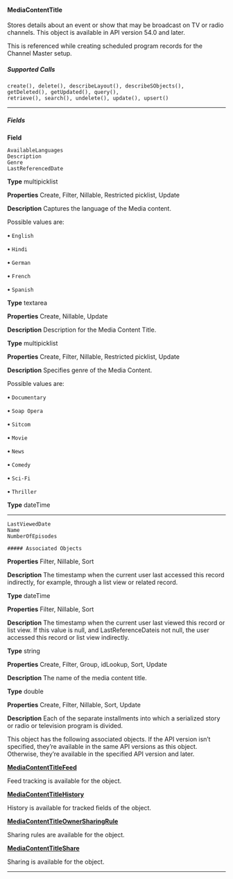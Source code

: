 #### MediaContentTitle

Stores details about an event or show that may be broadcast on TV or radio channels. This object is available in API version 54.0 and
later.

This is referenced while creating scheduled program records for the Channel Master setup.

##### Supported Calls
```
create(), delete(), describeLayout(), describeSObjects(), getDeleted(), getUpdated(), query(),
retrieve(), search(), undelete(), update(), upsert()

```

-----

##### Fields

**Field**
```
AvailableLanguages
Description
Genre
LastReferencedDate

```

**Type**
multipicklist

**Properties**
Create, Filter, Nillable, Restricted picklist, Update

**Description**
Captures the language of the Media content.

Possible values are:

**•** `English`

**•** `Hindi`

**•** `German`

**•** `French`

**•** `Spanish`

**Type**
textarea

**Properties**
Create, Nillable, Update

**Description**
Description for the Media Content Title.

**Type**
multipicklist

**Properties**
Create, Filter, Nillable, Restricted picklist, Update

**Description**
Specifies genre of the Media Content.

Possible values are:

**•** `Documentary`

**•** `Soap Opera`

**•** `Sitcom`

**•** `Movie`

**•** `News`

**•** `Comedy`

**•** `Sci-Fi`

**•** `Thriller`

**Type**
dateTime


-----

```
LastViewedDate
Name
NumberOfEpisodes

##### Associated Objects

```

**Properties**
Filter, Nillable, Sort

**Description**
The timestamp when the current user last accessed this record indirectly, for example, through
a list view or related record.

**Type**
dateTime

**Properties**
Filter, Nillable, Sort

**Description**
The timestamp when the current user last viewed this record or list view. If this value is null,
and LastReferenceDateis not null, the user accessed this record or list view indirectly.

**Type**
string

**Properties**
Create, Filter, Group, idLookup, Sort, Update

**Description**
The name of the media content title.

**Type**
double

**Properties**
Create, Filter, Nillable, Sort, Update

**Description**
Each of the separate installments into which a serialized story or radio or television program
is divided.


This object has the following associated objects. If the API version isn’t specified, they’re available in the same API versions as this object.
Otherwise, they’re available in the specified API version and later.

**[MediaContentTitleFeed](https://developer.salesforce.com/docs/atlas.en-us.254.0.object_reference.meta/object_reference/sforce_api_associated_objects_feed.htm)**

Feed tracking is available for the object.

**[MediaContentTitleHistory](https://developer.salesforce.com/docs/atlas.en-us.254.0.industries_reference.meta/industries_reference/sforce_api_associated_objects_history.htm)**

History is available for tracked fields of the object.

**[MediaContentTitleOwnerSharingRule](https://developer.salesforce.com/docs/atlas.en-us.254.0.industries_reference.meta/industries_reference/sforce_api_associated_objects_ownersharingrule.htm)**

Sharing rules are available for the object.

**[MediaContentTitleShare](https://developer.salesforce.com/docs/atlas.en-us.254.0.industries_reference.meta/industries_reference/sforce_api_associated_objects_share.htm)**

Sharing is available for the object.


-----
